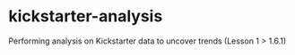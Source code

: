 # kickstarter-analysis
Performing analysis on Kickstarter data to uncover trends (Lesson 1 > 1.6.1)
